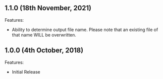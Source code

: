 ## 1.1.0 (18th November, 2021)

Features:

  - Ability to determine output file name. Please note that an existing file of that name WILL be overwritten.

## 1.0.0 (4th October, 2018)

Features:

  - Initial Release
